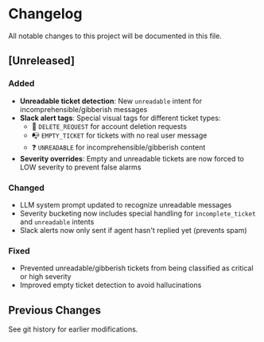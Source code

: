 # Changelog

All notable changes to this project will be documented in this file.

## [Unreleased]

### Added
- **Unreadable ticket detection**: New `unreadable` intent for incomprehensible/gibberish messages
- **Slack alert tags**: Special visual tags for different ticket types:
  - 🚨 `DELETE_REQUEST` for account deletion requests
  - 📭 `EMPTY_TICKET` for tickets with no real user message
  - ❓ `UNREADABLE` for incomprehensible/gibberish content
- **Severity overrides**: Empty and unreadable tickets are now forced to LOW severity to prevent false alarms

### Changed
- LLM system prompt updated to recognize unreadable messages
- Severity bucketing now includes special handling for `incomplete_ticket` and `unreadable` intents
- Slack alerts now only sent if agent hasn't replied yet (prevents spam)

### Fixed
- Prevented unreadable/gibberish tickets from being classified as critical or high severity
- Improved empty ticket detection to avoid hallucinations

## Previous Changes
See git history for earlier modifications.


